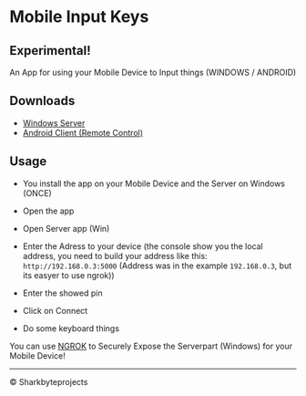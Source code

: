 # Mobile Input Keys

## Experimental!

An App for using your Mobile Device to Input things (WINDOWS / ANDROID)

## Downloads
- [Windows Server](https://github.com/Sharkbyteprojects/Windows-Remote-Input-from-Android-Mobile/raw/master/bin/serversetup.exe)
- [Android Client (Remote Control)](https://github.com/Sharkbyteprojects/Windows-Remote-Input-from-Android-Mobile/raw/master/bin/com.Sharkbyteprojects.controllerclient.apk)


## Usage

- You install the app on your Mobile Device and the Server on Windows (ONCE)

- Open the app
- Open Server app (Win)
- Enter the Adress to your device (the console show you the local address, you need to build your address like this: `http://192.168.0.3:5000` (Address was in the example `192.168.0.3`, but its easyer to use ngrok))
- Enter the showed pin
- Click on Connect
- Do some keyboard things

You can use [NGROK](https://ngrok.com/) to Securely Expose the Serverpart (Windows) for your Mobile Device!

---

&copy; Sharkbyteprojects